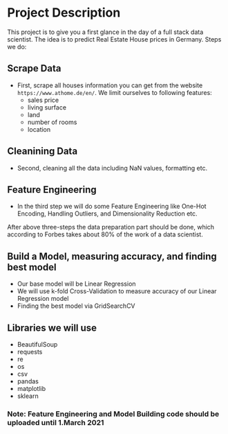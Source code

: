 # Project Description

This project is to give you a first glance in the day of a full stack data scientist. The idea is to predict Real Estate House prices in Germany. Steps we do:

## Scrape Data
- First, scrape all houses information you can get from the website ```https://www.athome.de/en/```. We limit ourselves to following features:
  -  sales price
  -  living surface
  -  land
  -  number of rooms 
  -  location

## Cleanining Data
- Second, cleaning all the data including NaN values, formatting etc. 

## Feature Engineering
- In the third step we will do some Feature Engineering like One-Hot Encoding, Handling Outliers, and Dimensionality Reduction etc.

After above three-steps the data preparation part should be done, which according to Forbes takes about 80% of the work of a data scientist.

## Build a Model, measuring accuracy, and finding best model
- Our base model will be Linear Regression
- We will use k-fold Cross-Validation to measure accuracy of our Linear Regression model
- Finding the best model via GridSearchCV


## Libraries we will use
- BeautifulSoup
- requests
- re
- os
- csv
- pandas
- matplotlib 
- sklearn

### Note: Feature Engineering and Model Building code should be uploaded until 1.March 2021
